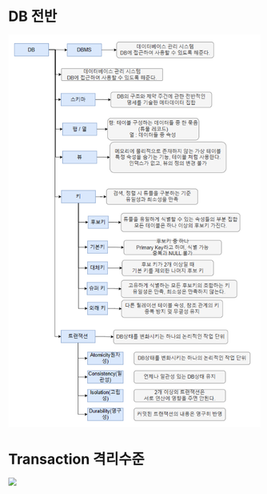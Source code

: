 # DB 전반

<img src="../images/psy/db.PNG">

# Transaction 격리수준

<img src="../박세연/images/psy/transction.PNG">

